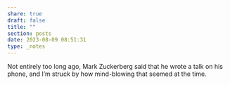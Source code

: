 ```yaml
---
share: true
draft: false
title: ""
section: posts
date: 2023-08-09 08:51:31
type: _notes
---
```


Not entirely too long ago, Mark Zuckerberg said that he wrote a talk on his phone, and I’m struck by how mind-blowing that seemed at the time. 
